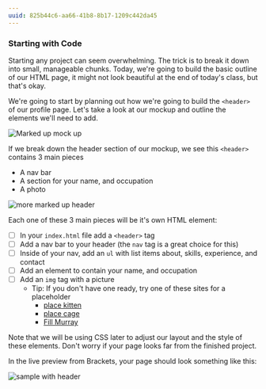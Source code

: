 ```yaml
---
uuid: 825b44c6-aa66-41b8-8b17-1209c442da45
---
```


<!-- Too much going on in this file - break it out into different pieces -->
### Starting with Code

Starting any project can seem overwhelming. The trick is to break it down into small, manageable chunks.
Today, we're going to build the basic outline of our HTML
page, it might not look beautiful at the end of today's class, but that's okay.

We're going to start by planning out how we're going to build the `<header>` of our profile page. Let's take a look at our mockup
and outline the elements we'll need to add.


![Marked up mock up](https://d3vv6lp55qjaqc.cloudfront.net/items/0X201f1m0L1i0W152s0Y/%5B9f987905b86fad5992688d87a7f55df4%5D_Image+2017-08-26+at+1.23.31+PM.png)


If we break down the header section of our mockup, we see this `<header>` contains
3 main pieces
- A nav bar
- A section for your name, and occupation
- A photo

![more marked up header](https://d3vv6lp55qjaqc.cloudfront.net/items/001N0E2V0g0g3a1l3k2V/%5Bf526d6a819e04699c7797248ece8f0ad%5D_Image%25202017-09-11%2520at%25206.17.28%2520PM.png)

<!-- Add explanation for an image / self closing tag -->

Each one of these 3 main pieces will be it's own HTML element:

- [ ] In your `index.html` file add a `<header>` tag
- [ ] Add a nav bar to your header (the `nav` tag is a great choice for this)
- [ ] Inside of your nav, add an `ul` with list items about, skills, experience, and contact
- [ ] Add an element to contain your name, and occupation
- [ ] Add an `img` tag with a picture
  - Tip: If you don't have one ready, try one of these sites for a placeholder
    - [place kitten](https://placekitten.com/)
    - [place cage](http://www.placecage.com/)
    - [Fill Murray](https://www.fillmurray.com/)

Note that we will be using CSS later to adjust our layout and the style of these elements. Don't worry
if your page looks far from the finished project.

In the live preview from Brackets, your page should look something like this:

![sample with header](https://d3vv6lp55qjaqc.cloudfront.net/items/0l1v1S0b2N3z242C1S14/Image%202017-08-26%20at%201.54.41%20PM.png)
